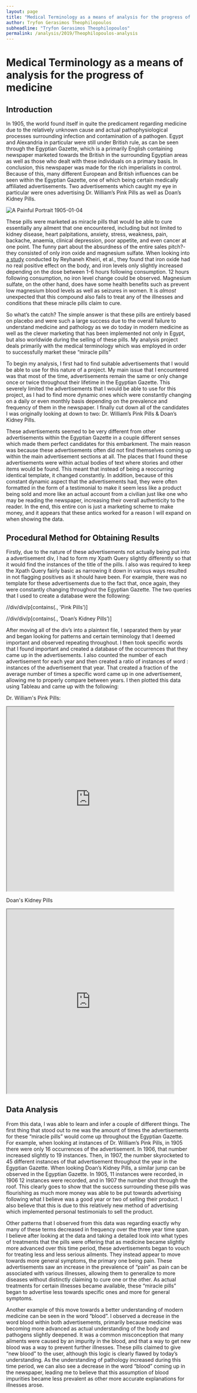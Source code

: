 ```yaml
---
layout: page
title: "Medical Terminology as a means of analysis for the progress of medicine"
author: Tryfon Gerasimos Theophilopoulos
subheadline: "Tryfon Gerasimos Theophilopoulos"
permalink: /analysis/2019/Theophilopoulos-analysis
---
```

# Medical Terminology as a means of analysis for the progress of medicine

## Introduction

In 1905, the world found itself in quite the predicament regarding medicine due to the relatively unknown cause and actual pathophysiological processes surrounding infection and contamination of a pathogen. Egypt and Alexandria in particular were still under British rule, as can be seen through the Egyptian Gazette, which is a primarily English containing newspaper marketed towards the British in the surrounding Egyptian areas as well as those who dealt with these individuals on a primary basis. In conclusion, this newspaper was made for the rich imperialists in control. Because of this, many different European and British influences can be seen within the Egyptian Gazette, one of which being certain medically affiliated advertisements. Two advertisements which caught my eye in particular were ones advertising Dr. William’s Pink Pills as well as Doan’s Kidney Pills.

![A Painful Portrait 1905-01-04](https://i.imgur.com/klxKSl2.png )

These pills were marketed as miracle pills that would be able to cure essentially any ailment that one encountered, including but not limited to kidney disease, heart palpitations, anxiety, stress, weakness, pain, backache, anaemia, clinical depression, poor appetite, and even cancer at one point. The funny part about the absurdness of the entire sales pitch?- they consisted of only iron oxide and magnesium sulfate. When looking into [a study](https://www.ncbi.nlm.nih.gov/pmc/articles/PMC5337769/ ) conducted by Reyhaneh Kheiri, et al., they found that iron oxide had no real positive effect on the body, and iron levels only slightly increased depending on the dose between 1-6 hours following consumption. 12 hours following consumption, no iron level change could be observed. Magnesium sulfate, on the other hand, does have some health benefits such as prevent low magnesium blood levels as well as seizures in women. It is *almost* unexpected that this compound also fails to treat any of the illnesses and conditions that these miracle pills claim to cure.

So what’s the catch? The simple answer is that these pills are entirely based on placebo and were such a large success due to the overall failure to understand medicine and pathology as we do today in modern medicine as well as the clever marketing that has been implemented not only in Egypt, but also worldwide during the selling of these pills. My analysis project deals primarily with the medical terminology which was employed in order to successfully market these “miracle pills”

To begin my analysis, I first had to find suitable advertisements that I would be able to use for this nature of a project. My main issue that I encountered was that most of the time, advertisements remain the same or only change once or twice throughout their lifetime in the Egyptian Gazette. This severely limited the advertisements that I would be able to use for this project, as I had to find more dynamic ones which were constantly changing on a daily or even monthly basis depending on the prevalence and frequency of them in the newspaper. I finally cut down all of the candidates I was originally looking at down to two: Dr. William’s Pink Pills & Doan’s Kidney Pills.

These advertisements seemed to be very different from other advertisements within the Egyptian Gazette in a couple different senses which made them perfect candidates for this embarkment. The main reason was because these advertisements often did not find themselves coming up within the main advertisement sections at all. The places that I found these advertisements were within actual bodies of text where stories and other items would be found. This meant that instead of being a reoccurring identical template, it changed constantly. In addition, because of this constant dynamic aspect that the advertisements had, they were often formatted in the form of a testimonial to make it seem less like a product being sold and more like an actual account from a civilian just like one who may be reading the newspaper, increasing their overall authenticity to the reader. In the end, this entire con is just a marketing scheme to make money, and it appears that these antics worked for a reason I will expand on when showing the data.

## Procedural Method for Obtaining Results

Firstly, due to the nature of these advertisements not actually being put into a advertisement div, I had to form my Xpath Query slightly differently so that it would find the instances of the title of the pills. I also was required to keep the Xpath Query fairly basic as narrowing it down in various ways resulted in not flagging positives as it should have been. For example, there was no template for these advertisements due to the fact that, once again, they were constantly changing throughout the Egyptian Gazette. The two queries that I used to create a database were the following:

//div/div/p[contains(., 'Pink Pills’)]

//div/div/p[contains(., ‘Doan’s Kidney Pills’)]

After moving all of the div’s into a plaintext file, I separated them by year and began looking for patterns and certain terminology that I deemed important and observed repeating throughout. I then took specific words that I found important and created a database of the occurrences that they came up in the advertisements. I also counted the number of each advertisement for each year and then created a ratio of instances of word : instances of the advertisement that year. That created a fraction of the average number of times a specific word came up in one advertisement, allowing me to properly compare between years. I then plotted this data using Tableau and came up with the following:

Dr. William's Pink Pills:
<iframe src="https://public.tableau.com/views/Book1_15758293045230/Sheet1?:display_count=y&:origin=viz_share_link?:showVizHome=no&:embed=true" align="center" width="90%" height="500"></iframe>

Doan's Kidney Pills
<iframe src="https://public.tableau.com/views/Book1s_15758318890720/Sheet1?:display_count=y&:origin=viz_share_link?:showVizHome=no&:embed=true" align="center" width="90%" height="500"></iframe>

## Data Analysis

From this data, I was able to learn and infer a couple of different things. The first thing that stood out to me was the amount of times the advertisements for these “miracle pills” would come up throughout the Egyptian Gazette. For example, when looking at instances of Dr. William’s Pink Pills, in 1905 there were only 16 occurrences of the advertisement. In 1906, that number increased slightly to 19 instances. Then, in 1907, the number skyrocketed to 45 different instances of that advertisement throughout the year in the Egyptian Gazette. When looking Doan’s Kidney Pills, a similar jump can be observed in the Egyptian Gazette. In 1905, 11 instances were recorded, in 1906 12 instances were recorded, and in 1907 the number shot through the roof. This clearly goes to show that the success surrounding these pills was flourishing as much more money was able to be put towards advertising following what I believe was a good year or two of selling their product. I also believe that this is due to this relatively new method of advertising which implemented personal testimonials to sell the product.

Other patterns that I observed from this data was regarding exactly why many of these terms decreased in frequency over the three year time span. I believe after looking at the data and taking a detailed look into what types of treatments that the pills were offering that as medicine became slightly more advanced over this time period, these advertisements began to vouch for treating less and less serious ailments. They instead appear to move towards more general symptoms, the primary one being pain. These advertisements saw an increase in the prevalence of “pain” as pain can be associated with various illnesses, allowing them to generalize to more diseases without distinctly claiming to cure one or the other. As actual treatments for certain illnesses became available, these “miracle pills” began to advertise less towards specific ones and more for general symptoms.

Another example of this move towards a better understanding of modern medicine can be seen in the word “blood”. I observed a decrease in the word blood within both advertisements, primarily because medicine was becoming more advanced as actual understanding of the body and pathogens slightly deepened. It was a common misconception that many ailments were caused by an impurity in the blood, and that a way to get new blood was a way to prevent further illnesses. These pills claimed to give “new blood” to the user, although this logic is clearly flawed by today’s understanding. As the understanding of pathology increased during this time period, we can also see a decrease in the word “blood” coming up in the newspaper, leading me to believe that this assumption of blood impurities became less prevalent as other more accurate explanations for illnesses arose.
